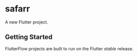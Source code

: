 # safarr

A new Flutter project.

## Getting Started

FlutterFlow projects are built to run on the Flutter _stable_ release.
